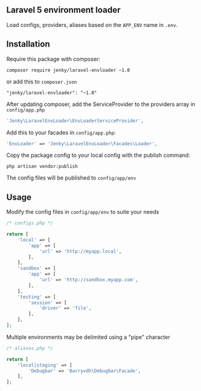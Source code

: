 ## Laravel 5 environment loader

Load configs, providers, aliases based on the `APP_ENV` name in `.env`.

## Installation
Require this package with composer:

```
composer require jenky/laravel-envloader ~1.0
```

or add this to `composer.json`

```
"jenky/laravel-envloader": "~1.0"
```

After updating composer, add the ServiceProvider to the providers array in `config/app.php`
```php
'Jenky\LaravelEnvLoader\EnvLoaderServiceProvider',
```

Add this to your facades in `config/app.php`:

```php
'EnvLoader' => 'Jenky\LaravelEnvLoader\Facades\Loader',
```

Copy the package config to your local config with the publish command:

```
php artisan vendor:publish
```
The config files will be published to `config/app/env`

## Usage

Modify the config files in `config/app/env` to suite your needs
```php
/* configs.php */

return [
	'local' => [
		'app' => [
			'url' => 'http://myapp.local',
		],
	],
	'sandbox' => [
		'app' => [
			'url' => 'http://sandbox.myapp.com',
		],
	],
	'testing' => [
		'session' => [
			'driver' => 'file',
		],
	],
];
```

Multiple environments may be delimited using a "pipe" character
```php
/* aliases.php */

return [
	'local|staging' => [
		'Debugbar' => 'Barryvdh\Debugbar\Facade',
	],
];
```